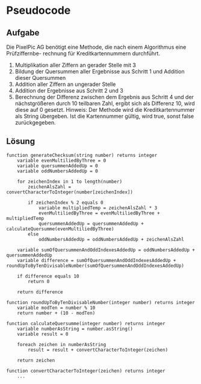 # Pseudocode

## Aufgabe

Die PixelPic AG benötigt eine Methode, die nach einem Algorithmus eine Prüfziffernbe- rechnung für Kreditkartennummern durchführt.
  1. Multiplikation aller Ziffern an gerader Stelle mit 3
  2. Bildung der Quersummen aller Ergebnisse aus Schritt 1 und Addition dieser Quersummen
  3. Addition aller Ziffern an ungerader Stelle
  4. Addition der Ergebnisse aus Schritt 2 und 3
  5. Berechnung der Differenz zwischen dem Ergebnis aus Schritt 4 und der nächstgrößeren durch 10 teilbaren Zahl, ergibt sich als Differenz 10, wird diese auf 0 gesetzt. Hinweis: Der Methode wird die Kreditkartennummer als String übergeben. Ist die Kartennummer gültig, wird true, sonst false zurückgegeben.

## Lösung

```Pseudocode
function generateChecksum(string number) returns integer
    variable evenMultiliedByThree = 0
    variable quersummenAddedUp = 0
    variable oddNumbersAddedUp = 0

    for zeichenIndex in 1 to length(number)
        zeichenAlsZahl = convertCharacterToInteger(number[zeichenIndex])

        if zeichenIndex % 2 equals 0
            variable multipliedTemp = zeichenAlsZahl * 3
            evenMultiliedByThree = evenMultiliedByThree + multipliedTemp
            quersummenAddedUp = quersummenAddedUp + calculateQuersumme(evenMultiliedByThree)
        else 
            oddNumbersAddedUp = oddNumbersAddedUp + zeichenAlsZahl
    
    variable sumOfQuersummenAndOddIndexesAddedUp = oddNumbersAddedUp + quersummenAddedUp
    variable difference = sumOfQuersummenAndOddIndexesAddedUp + roundUpToByTenDivisableNumber(sumOfQuersummenAndOddIndexesAddedUp)

    if difference equals 10
        return 0
    
    return difference

function roundUpToByTenDivisableNumber(integer number) returns integer
    variable modTen = number % 10
    return number + (10 - modTen)

function calculateQuersumme(integer number) returns integer
    variable numberAsString = number.asString()
    variable result = 0
    
    foreach zeichen in numberAsString
        result = result + convertCharacterToInteger(zeichen)
    
    return zeichen

function convertCharacterToInteger(zeichen) returns integer
    ...
```